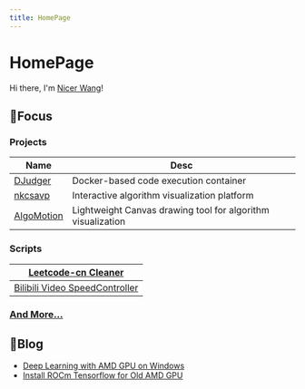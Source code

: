 ```yaml
---
title: HomePage
---
```


# HomePage

Hi there, I'm [Nicer Wang](https://github.com/NicerWang)!

## 🎯Focus

### Projects

| Name                                                  | Desc                                                        |
| ----------------------------------------------------- | ----------------------------------------------------------- |
| [DJudger](https://nicerwang.github.io/DJudger)        | Docker-based code execution container                       |
| [nkcsavp](http://nkcsavp.github.io/)                  | Interactive algorithm visualization platform                |
| [AlgoMotion](https://github.com/NicerWang/Algomotion) | Lightweight Canvas drawing tool for algorithm visualization |

### Scripts

| [Leetcode-cn Cleaner](https://github.com/NicerWang/leetcode-cleaner) |
| ------------------------------------------------------------ |
| [Bilibili Video SpeedController](https://github.com/NicerWang/Bili_Video_Speed_Controller) |

### [And More...](https://github.com/NicerWang?tab=repositories)

## 📜Blog

* [Deep Learning with AMD GPU on Windows](./article/deep_learning_with_amd_gpu_on_windows.md)
* [Install ROCm Tensorflow for Old AMD GPU](./article/install_rocm_tensorflow_for_old_AMD_GPU.md)

